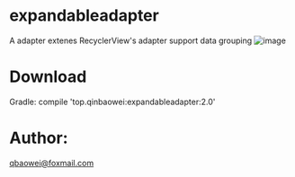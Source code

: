 # expandableadapter
A adapter extenes RecyclerView's adapter support data grouping
![image](https://github.com/qbaowei/ExpandableAdapter/raw/master/screenshots/ExpandableAdapter.gif)

# Download
Gradle:
compile 'top.qinbaowei:expandableadapter:2.0'

# Author:
qbaowei@foxmail.com

